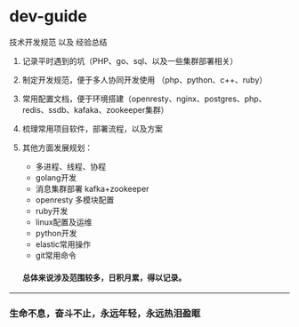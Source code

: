 # dev-guide
技术开发规范 以及 经验总结

1. 记录平时遇到的坑（PHP、go、sql、以及一些集群部署相关）

2. 制定开发规范，便于多人协同开发使用 （php、python、c++、ruby）

3. 常用配置文档，便于环境搭建（openresty、nginx、postgres、php、redis、ssdb、kafaka、zookeeper集群）
4. 梳理常用项目软件，部署流程，以及方案
5. 其他方面发展规划：
   * 多进程、线程、协程
   * golang开发
   * 消息集群部署 kafka+zookeeper
   * openresty 多模块配置
   * ruby开发
   * linux配置及运维
   * python开发
   * elastic常用操作
   * git常用命令

    #### 总体来说涉及范围较多，日积月累，得以记录。






-------

### 生命不息，奋斗不止，永远年轻，永远热泪盈眶
